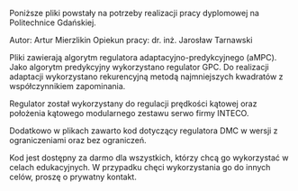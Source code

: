 Poniższe pliki powstały na potrzeby realizacji pracy dyplomowej na Politechnice Gdańskiej.

Autor: Artur Mierzlikin
Opiekun pracy: dr. inż. Jarosław Tarnawski

Pliki zawierają algorytm regulatora adaptacyjno-predykcyjnego (aMPC). Jako algorytm predykcyjny wykorzystano regulator GPC. 
Do realizacji adaptacji wykorzystano rekurencyjną metodą najmniejszych kwadratów z współczynnikiem zapominania.

Regulator został wykorzystany do regulacji prędkości kątowej oraz położenia kątowego modularnego zestawu serwo firmy INTECO.

Dodatkowo w plikach zawarto kod dotyczący regulatora DMC w wersji z ograniczeniami oraz bez ograniczeń.

Kod jest dostępny za darmo dla wszystkich, którzy chcą go wykorzystać w celach edukacyjnych.
W przypadku chęci wykorzystania go do innych celów, proszę o prywatny kontakt.
